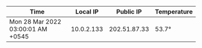 | Time     | Local IP | Public IP | Temperature |
| ----------- | ----------- | ----------- | ----------- |
| Mon 28 Mar 2022 03:00:01 AM +0545      | 10.0.2.133     | 202.51.87.33  | 53.7° |
